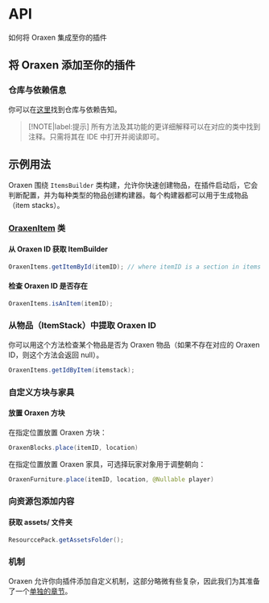 # API
如何将 Oraxen 集成至你的插件

## 将 Oraxen 添加至你的插件

### 仓库与依赖信息

你可以在[这里](https://github.com/oraxen/oraxen#api)找到仓库与依赖告知。

> [!NOTE|label:提示]
> 所有方法及其功能的更详细解释可以在对应的类中找到注释。只需将其在 IDE 中打开并阅读即可。


## 示例用法

Oraxen 围绕 `ItemsBuilder` 类构建，允许你快速创建物品，在插件启动后，它会判断配置，并为每种类型的物品创建构建器。每个构建器都可以用于生成物品（item stacks）。

### [OraxenItem](https://github.com/Th0rgal/Oraxen/blob/master/core/src/main/java/io/th0rgal/oraxen/api/OraxenItems.java) 类

#### 从 Oraxen ID 获取 ItemBuilder

```Java
OraxenItems.getItemById(itemID); // where itemID is a section in items configurations
```

#### 检查 Oraxen ID 是否存在

```Java
OraxenItems.isAnItem(itemID);
```

### 从物品（ItemStack）中提取 Oraxen ID

你可以用这个方法检查某个物品是否为 Oraxen 物品（如果不存在对应的 Oraxen ID，则这个方法会返回 null）。

```Java
OraxenItems.getIdByItem(itemstack);
```

### 自定义方块与家具

#### 放置 Oraxen 方块

在指定位置放置 Oraxen 方块：

```Java
OraxenBlocks.place(itemID, location)
```

在指定位置放置 Oraxen 家具，可选择玩家对象用于调整朝向：

```Java
OraxenFurniture.place(itemID, location, @Nullable player)
```

### 向资源包添加内容

#### 获取 assets/ 文件夹

```Java
ResourccePack.getAssetsFolder();
```

### 机制

Oraxen 允许你向插件添加自定义机制，这部分略微有些复杂，因此我们为其准备了一个[单独的章节](developers.create-your-own-mechanic.md)。